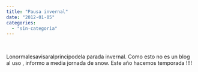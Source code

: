 ```yaml
---
title: "Pausa invernal"
date: "2012-01-05"
categories: 
  - "sin-categoria"
---
```


 

Lonormalesavisaralprincipodela parada invernal. Como esto no es un blog al uso , informo a media jornada de snow. Este año hacemos temporada !!!!
